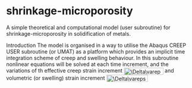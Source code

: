 # shrinkage-microporosity
A simple theoretical and computational model (user subroutine) for shrinkage-microporosity in solidification of metals. 

Introduction
The model is organised in a way to utilise the Abaqus CREEP USER subroutine (or UMAT) as a platform which provides an implicit time integration scheme of creep and swelling behaviour. In this subroutine nonlinear equations will be solved at each time increment, and the variations of th effective creep strain increment <img src="http://bit.ly/2Wy86Ci" align="center" border="0" alt="\Delta\varepsilon^{cr} (=  \dot{ \varepsilon } _{e} dt)" width="106" height="19" /> and volumetric (or swelling) strain increment <img src="http://bit.ly/2WwW4ZW" align="center" border="0" alt="\Delta\varepsilon^{sw} (=  \dot{ \varepsilon } _{v} dt)" width="111" height="19" />

